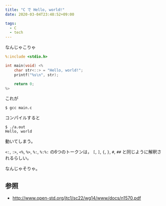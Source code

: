 ```yaml
---
title: "C で Hello, world!"
date: 2020-03-04T23:48:52+09:00

tags:
  - C
  - tech
---
```


なんじゃこりゃ

```c
%:include <stdio.h>

int main(void) <%
    char str<::> = "Hello, world!";
    printf("%s\n", str);

    return 0;
%>
```

これが

```shell
$ gcc main.c
```

コンパイルすると

```shell
$ ./a.out
Hello, world
```

動いてしまう。

`<:`, `:>`, `<%`, `%>`, `%:`, `%:%:` の6つのトークンは，
`[`, `]`, `{`, `}`, `#`, `##` と同じように解釈されるらしい。

なんじゃそりゃ。

## 参照

- http://www.open-std.org/jtc1/sc22/wg14/www/docs/n1570.pdf
